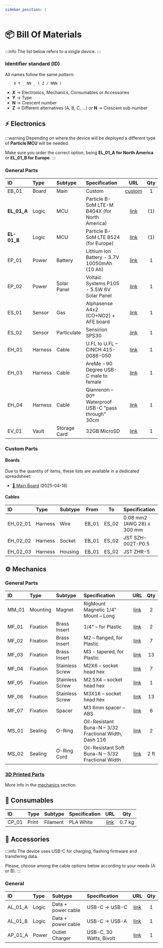 ```yaml
---
sidebar_position: 2
---
```


# 📦 Bill Of Materials

<!-- a nice top-down photo can be put here following the previous version below -->
<!-- ![Parts](@site/static/files/bom/parts.jpg) -->

:::info
The list below refers to a single device.
:::

### Identifier standard (ID)

All names follow the same _pattern:_

```
    X Y _ NN _ ( Z / NNN )
```

- **X** → Electronics, Mechanics, Consumables or Accessories
- **Y** → Type
- **N** → Crescent number
- **Z** → Different alternatives (A, B, C, ...)
  _or_
  **N** → Crescent sub-number

## ⚡ Electronics

:::warning
Depending on where the device will be deployed a different type of **Particle MCU** will be needed.

Make sure you order the correct option, being **EL_01_A for North America** or **EL_01_B for Europe**.
:::

### General Parts

| ID          | Type    | Subtype      | Specification                                        |                                                     URL                                                      |  Qty  |
| :---------- | :------ | :----------- | :--------------------------------------------------- | :----------------------------------------------------------------------------------------------------------: | :---: |
| EB_01       | Board   | Main         | Custom                                               |                                              [custom](#boards)                                               |   1   |
| **EL_01_A** | Logic   | MCU          | Particle B-SoM LTE-M B404X (for North America)       |   [link](https://store.particle.io/collections/cellular/products/b-series-lte-cat-m1-noram-with-ethersim)    |  (1)  |
| **EL-01_B** | Logic   | MCU          | Particle B-SoM LTE B524 (for Europe)                 |   [link](https://store.particle.io/collections/cellular/products/b-series-lte-cat1-3g-2g-europe-ethersim)    |  (1)  |
| EP_01       | Power   | Battery      | Lithium Ion Battery - 3.7V 10050mAh (10 Ah)          |                                [link](https://www.adafruit.com/product/5035)                                 |   1   |
| EP_02       | Power   | Solar Panel  | Voltaic Systems P105 - 5.5W 6V Solar Panel           |                [link](https://www.amazon.com/Voltaic-Systems-Small-Solar-Panel/dp/B085W9KG6V)                |   1   |
| ES_01       | Sensor  | Gas          | Alphasense A4x2 (CO+NO2) + AFE board                 |                                      [link](https://www.alphasense.com)                                      |   1   |
| ES_02       | Sensor  | Particulate  | Sensirion SPS30                                      |                [link](https://www.digikey.com/en/products/detail/sensirion-ag/SPS30/9598990)                 |   1   |
| EH_01       | Harness | Cable        | U.FL to U.FL – CINCH 415-0086-050                    | [link](https://www.digikey.com/en/products/detail/cinch-connectivity-solutions-johnson/415-0086-050/1305528) |   1   |
| EH_03       | Harness | Cable        | AreMe – 90 Degree USB-C male to female               |                            [link](https://www.amazon.com/gp/product/B0CQH48YFQ/)                             |   1   |
| EH_04       | Harness | Cable        | Qianrenon – 90º Waterproof USB-C "pass through" 30cm |                            [link](https://www.amazon.com/gp/product/B0BPCHR24G/)                             |   1   |
| EV_01       | Vault   | Storage Card | 32GB MicroSD                                         |                                [link](https://www.amazon.com/dp/B08GY9NYRM/)                                 |   1   |

### Custom Parts

#### Boards

Due to the quantity of items, these lists are available in a dedicated spreadsheet:
- [📝 Main Board](https://github.com/MIT-Senseable-City-Lab/flatburn-lte/blob/main/hardware/Production/BOM_Flatburn_V4.csv) (2025-04-18)

#### Cables

| ID       | Type    | Subtype   | From  |  To   | Specification              |                                              URL                                              |  Qty  |
| :------- | :------ | :-------- | :---: | :---: | :------------------------- | :-------------------------------------------------------------------------------------------: | :---: |
| EH_02_01 | Harness | Wire      | EB_01 | ES_02 | 0.08 mm2 (AWG 28) x 300 mm | [link](https://www.digikey.com/en/products/detail/cnc-tech/10064-28-1-0500-001-1-TS/4486265)  |   5   |
| EH_02_02 | Harness | Socket    | EB_01 | ES_02 | JST SZH-002T-P0.5          | [link](https://www.digikey.com/en/products/detail/jst-sales-america-inc/szh-002t-p0-5/527363) |  10   |
| EH_02_03 | Harness | Housing   | EB_01 | ES_02 | JST ZHR-5                  |     [link](https://www.digikey.com/en/products/detail/jst-sales-america-inc/ZHR-5/608642)     |   2   |

<!-- | EH_01_01 | Harness | Wire      | EB_01 | ES_01 | TBD                        |                                              TBD                                              |   1   | --> 
<!-- | EH_01_02 | Harness | Connector | EB_01 | ES_01 | TBD                        |                                              TBD                                              |   2   | --> 


<!-- :::tip
💡 You can buy these boards fully assembled together with cables by contacting [My Fast PCBA from FAE Technology S.p.a.](myfastpcba@fae.technology).
::: --> 

## ⚙️ Mechanics

### General Parts

| ID    | Type     | Subtype         | Specification                                          |                                           URL                                            |  Qty  |
| :---- | :------- | :-------------- | :----------------------------------------------------- | :--------------------------------------------------------------------------------------: | :---: |
| MM_01 | Mounting | Magnet          | RigMount Magnetic 1/4" Mount – Long                    |                [link](https://www.rigwheels.com/product/magnetic-mount/)                 |   2   |
| MF_01 | Fixation | Brass Insert    | 1/4" – for Plastic                                     |                       [link](https://www.mcmaster.com/94459A390/)                        |   2   |
| MF_02 | Fixation | Brass Insert    | M2 – flanged, for Plastic                              |                       [link](https://www.mcmaster.com/97171A300/)                        |   7   |
| MF_03 | Fixation | Brass Insert    | M3 - tapered, for Plastic                              |                       [link](https://www.mcmaster.com/94180A331/)                        |  13   |
| MF_04 | Fixation | Stainless Screw | M2X6 – socket head hex                                 |                       [link](https://www.mcmaster.com/91292A831/)                        |   7   |
| MF_05 | Fixation | Stainless Screw | M2.5X4 – socket head hex                               |                       [link](https://www.mcmaster.com/91292A015/)                        |   1   |
| MF_06 | Fixation | Stainless Screw | M3X16 – socket head hex                                |                       [link](https://www.mcmaster.com/91292A115/)                        |  13   |
| MF_07 | Fixation | Spacer          | M3 6mm spacer – ABS                                    |             [link](https://www.amazon.com/dp/B09N2NKNDJ?smid=A2U2UFFPJ8JX7R)             |   6   |
| MS_01 | Sealing  | O-Ring          | Oil-Resistant Buna-N – 3/32 Fractional Width, Dash 116 |                        [link](https://www.mcmaster.com/9452K28/)                         |   2   |
| MS_02 | Sealing  | O-Ring Cord     | Oil-Resistant Soft Buna-N – 3/32 Fractional Width      |                        [link](https://www.mcmaster.com/9864K25/)                         | 2 ft  |

### [3D Printed Parts](./mechanics)

More info in the [mechanics](./mechanics) section.

## 🧵 Consumables

| ID    | Type  | Subtype  | Specification |                                                     URL                                                     |  Qty   |
| :---- | :---- | :------- | :------------ | :---------------------------------------------------------------------------------------------------------: | :----: |
| CP_01 | Print | Filament | PLA White     | [link](https://us.store.bambulab.com/collections/bambu-lab-3d-printer-filament/products/pla-basic-filament) | 0.7 kg |

## 🔌 Accessories

:::info
The device uses USB-C for charging, flashing firmware and transfering data.

Please, choose among the cable options below according to your needs (A or B).
:::

### General

| ID      | Type  | Subtype            | Specification           |                                           URL                                           |  Qty  |
| :------ | :---- | :----------------- | :---------------------- | :-------------------------------------------------------------------------------------: | :---: |
| AL_01_A | Logic | Data + power cable | USB-C → USB-C           | [link](https://www.amazon.com/Amazon-Basics-Charging-Transfer-Certified/dp/B085SB6RSN/) |   1   |
| AL_01_B | Logic | Data + power cable | USB-C → USB-A           |  [link](https://www.amazon.com/Amazon-Basics-Charger-480Mbps-Certified/dp/B01GGKYN0A/)  |   1   |
| AP_01_A | Power | Outlet Charger     | USB-C, 30 Watts, Bivolt |           [link](https://www.amazon.com/dp/B0B2MM1W65/ref=twister_B0DNYG7ZY9)           |   1   |
